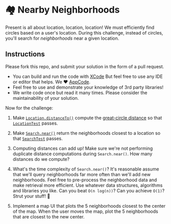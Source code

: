 # 🏘 Nearby Neighborhoods

Present is all about location, location, location! We must efficiently find 
circles based on a user's location. During this challenge, instead of circles,
you'll search for _neighborhoods_ near a given location. 

## Instructions

Please fork this repo, and submit your solution in the form of a pull request.

* You can build and run the code with [XCode](https://developer.apple.com/xcode/) But feel free to use any IDE or editor that helps. We ❤️ [AppCode](https://www.jetbrains.com/objc/).
* Feel free to use and demonstrate your knowledge of 3rd party libraries!
* We write code once but read it many times. Please consider the maintainability of your solution.

Now for the challenge:

1. Make [`Location.distanceTo()`](https://github.com/presentco/nearby-neighborhoods/blob/master/swift/nearby-neighborhoods/nearby-neighborhoods/present/Location.swift)
compute the [great-circle distance](https://en.wikipedia.org/wiki/Great-circle_distance)
so that [`LocationTest`](https://github.com/presentco/nearby-neighborhoods/blob/master/swift/nearby-neighborhoods/nearby-neighborhoodsTests/LocationTest.swift)
passes.

2. Make [`Search.near()`](https://github.com/presentco/nearby-neighborhoods/blob/master/swift/nearby-neighborhoods/nearby-neighborhoods/present/Search.swift)
return the neighborhoods closest to a location so that [`SearchTest`](https://github.com/presentco/nearby-neighborhoods/blob/master/swift/nearby-neighborhoods/nearby-neighborhoodsTests/SearchTest.swift)
passes.

3. Computing distances can add up! Make sure we're not performing duplicate distance computations during `Search.near()`. How many distances do we compute?

4. What's the time complexity of `Search.near()`? It's reasonable assume that we'll query neighborhoods far more often than we'll add new neighborhoods. Feel free to pre-process the neighborhood data and make retrieval more efficient. Use whatever data structures, algorithms and libraries you like. Can you beat `O(n log(n))`? Can you achieve `O(1)`? Strut your stuff! 💃

5. Implement a map UI that plots the 5 neighborhoods closest to the center of the map. When the user moves the map, plot the 5 neighborhoods that are closest to the new center.
